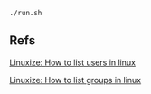 


`./run.sh`


## Refs

[Linuxize: How to list users in linux](https://linuxize.com/post/how-to-list-users-in-linux/)

[Linuxize: How to list groups in linux](https://linuxize.com/post/how-to-list-groups-in-linux/)
